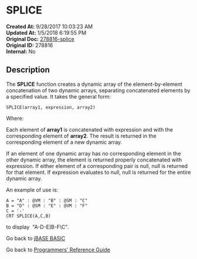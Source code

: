# SPLICE

**Created At:** 9/28/2017 10:03:23 AM  
**Updated At:** 1/5/2018 6:19:55 PM  
**Original Doc:** [278816-splice](https://docs.jbase.com/36868-jbase-basic/278816-splice)  
**Original ID:** 278816  
**Internal:** No  

## Description

The **SPLICE** function creates a dynamic array of the element-by-element concatenation of two dynamic arrays, separating concatenated elements by a specified value. It takes the general form:

```
SPLICE(array1, expression, array2)
```

Where:

Each element of **array1** is concatenated with expression and with the corresponding element of **array2**. The result is returned in the corresponding element of a new dynamic array.

If an element of one dynamic array has no corresponding element in the other dynamic array, the element is returned properly concatenated with expression. If either element of a corresponding pair is null, null is returned for that element. If expression evaluates to null, null is returned for the entire dynamic array.

An example of use is:

```
A = "A" : @VM : "B" : @SM : "C"
B = "D" : @SM : "E" : @VM : "F"
C = '-'
CRT SPLICE(A,C,B)
```

to display  "A-D\-E]B-F\C".

Go back to [jBASE BASIC](./../README.md)

Go back to [Programmers' Reference Guide](./../../reference-guides/jbc/README.md)
